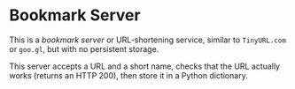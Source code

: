 # Bookmark Server

This is a *bookmark server* or URL-shortening service,
similar to `TinyURL.com` or `goo.gl`, but with no persistent storage.

This server accepts a URL and a short name, checks that the URL actually
works (returns an HTTP 200), then store it in a Python dictionary.



